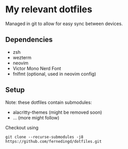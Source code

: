 # My relevant dotfiles
Managed in git to allow for easy sync between devices.

## Dependencies
* zsh
* wezterm
* neovim
* Victor Mono Nerd Font
* fnlfmt (optional, used in neovim config)

## Setup
Note: these dotfiles contain submodules:
* alacritty-themes (might be removed soon)
* ... (more might follow)

Checkout using 
```
git clone --recurse-submodules -j8 https://github.com/fernedingd/dotfiles.git
```
